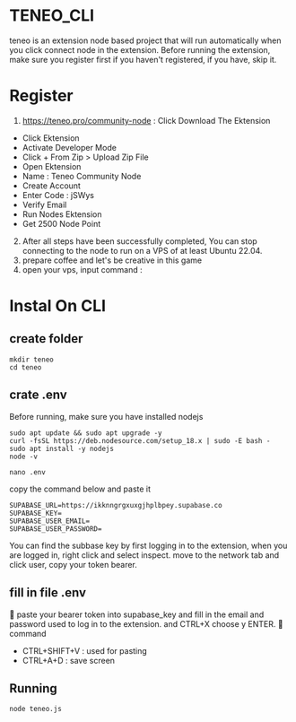 # TENEO_CLI
teneo is an extension node based project that will run automatically when you click connect node in the extension.
Before running the extension, make sure you register first if you haven't registered, if you have, skip it.
# Register
1. https://teneo.pro/community-node : Click Download The Ektension
- Click Ektension
- Activate Developer Mode
- Click + From Zip > Upload Zip File
- Open Ektension
- Name : Teneo Community Node
- Create Account
- Enter Code : jSWys
- Verify Email
- Run Nodes Ektension
- Get 2500 Node Point
2. After all steps have been successfully completed, You can stop connecting to the node to run on a VPS of at least Ubuntu 22.04.
3. prepare coffee and let's be creative in this game
4. open your vps, input command :

# Instal On CLI
## create folder
```
mkdir teneo
cd teneo
```
## crate .env
Before running, make sure you have installed nodejs
```
sudo apt update && sudo apt upgrade -y
curl -fsSL https://deb.nodesource.com/setup_18.x | sudo -E bash -
sudo apt install -y nodejs
node -v
```

```
nano .env
```
copy the command below and paste it
```
SUPABASE_URL=https://ikknngrgxuxgjhplbpey.supabase.co
SUPABASE_KEY=
SUPABASE_USER_EMAIL=
SUPABASE_USER_PASSWORD=
```
You can find the subbase key by first logging in to the extension, when you are logged in, right click and select inspect.
move to the network tab and click user, copy your token bearer.
## fill in file .env
📌 paste your bearer token into supabase_key and fill in the email and password used to log in to the extension. and CTRL+X choose y ENTER.
📌 command
- CTRL+SHIFT+V : used for pasting
- CTRL+A+D     : save screen
## Running
```
node teneo.js
```

